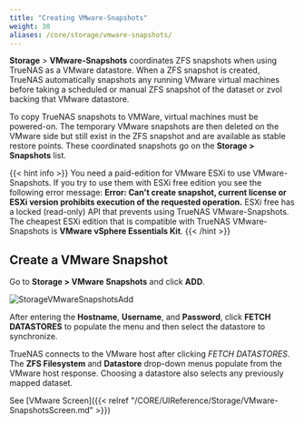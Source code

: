 ```yaml
---
title: "Creating VMware-Snapshots"
weight: 30
aliases: /core/storage/vmware-snapshots/
---
```

 
**Storage** > **VMware-Snapshots** coordinates ZFS snapshots when using TrueNAS as a VMware datastore.
When a ZFS snapshot is created, TrueNAS automatically snapshots any running VMware virtual machines before taking a scheduled or manual ZFS snapshot of the dataset or zvol backing that VMware datastore.

To copy TrueNAS snapshots to VMWare, virtual machines must be powered-on.
The temporary VMware snapshots are then deleted on the VMware side but still exist in the ZFS snapshot and are available as stable restore points.
These coordinated snapshots go on the **Storage > Snapshots** list.

{{< hint info >}}
You need a paid-edition for VMware ESXi to use VMware-Snapshots. 
If you try to use them with ESXi free edition you see the following error message: **Error: Can't create snapshot, current license or ESXi version prohibits execution of the requested operation.** 
ESXi free has a locked (read-only) API that prevents using TrueNAS VMware-Snapshots. 
The cheapest ESXi edition that is compatible with TrueNAS VMware-Snapshots is **VMware vSphere Essentials Kit**.
{{< /hint >}}

## Create a VMware Snapshot

Go to **Storage > VMware Snapshots** and click **ADD**.

![StorageVMwareSnapshotsAdd](/images/CORE/12.0/StorageVMwareSnapshotsAdd.png "Creating a VMware Snapshot")

After entering the **Hostname**, **Username**, and **Password**, click **FETCH DATASTORES** to populate the menu and then select the datastore to synchronize. 

TrueNAS connects to the VMware host after clicking *FETCH DATASTORES*.
The **ZFS Filesystem** and **Datastore** drop-down menus populate from the VMware host response.
Choosing a datastore also selects any previously mapped dataset.

See [VMware Screen]({{< relref "/CORE/UIReference/Storage/VMware-SnapshotsScreen.md" >}})